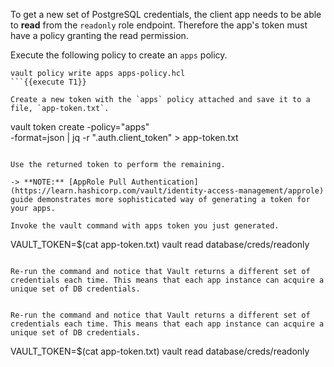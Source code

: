To get a new set of PostgreSQL credentials, the client app needs to be able to **read** from the
`readonly` role endpoint. Therefore the app's token must have a policy granting the read permission.

Execute the following policy to create an `apps` policy.

```
vault policy write apps apps-policy.hcl
```{{execute T1}}

Create a new token with the `apps` policy attached and save it to a file, `app-token.txt`.

```
vault token create -policy="apps" \
    -format=json | jq -r ".auth.client_token" > app-token.txt
```{{execute T1}}

Use the returned token to perform the remaining.

-> **NOTE:** [AppRole Pull Authentication](https://learn.hashicorp.com/vault/identity-access-management/approle) guide demonstrates more sophisticated way of generating a token for your apps.

Invoke the vault command with apps token you just generated.

```
VAULT_TOKEN=$(cat app-token.txt) vault read database/creds/readonly
```{{execute T1}}

Re-run the command and notice that Vault returns a different set of credentials each time. This means that each app instance can acquire a unique set of DB credentials.


Re-run the command and notice that Vault returns a different set of credentials each time. This means that each app instance can acquire a unique set of DB credentials.

```
VAULT_TOKEN=$(cat app-token.txt) vault read database/creds/readonly
```{{execute T1}}
